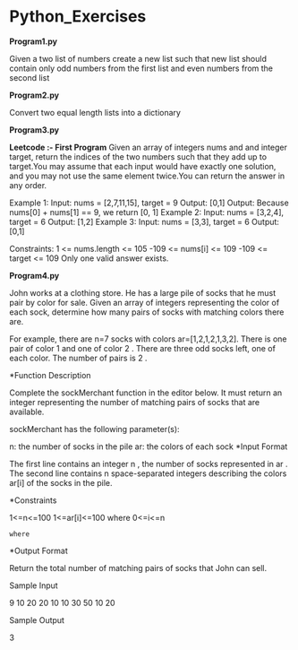 # Python_Exercises


**Program1.py**

   Given a two list of numbers create a new list such that new list should contain only odd numbers from the first list and even numbers from the second list



**Program2.py**

   Convert two equal length lists into a dictionary


**Program3.py**

   **Leetcode :- First Program**
    Given an array of integers nums and and integer target, return the indices of the two numbers such that they add up to target.You may assume that each input would have exactly one solution, and you may not use the same element twice.You can return the answer in any order.
 
Example 1:
Input: nums = [2,7,11,15], target = 9
Output: [0,1]
Output: Because nums[0] + nums[1] == 9, we return [0, 1]
Example 2:
Input: nums = [3,2,4], target = 6
Output: [1,2]
Example 3:
Input: nums = [3,3], target = 6
Output: [0,1]
 
Constraints:
1 <= nums.length <= 105
-109 <= nums[i] <= 109
-109 <= target <= 109
Only one valid answer exists.



**Program4.py**

   John works at a clothing store. He has a large pile of socks that he must pair by color for sale. Given an array of integers representing the color of each sock, 
determine how many pairs of socks with matching colors there are.

For example, there are n=7 socks with colors ar=[1,2,1,2,1,3,2]. 
There is one pair of color 1 and one of color 2 . 
There are three odd socks left, one of each color. The number of pairs is 2 .

   *Function Description

Complete the sockMerchant function in the editor below. It must return an integer representing the number of matching pairs of socks that are available.

sockMerchant has the following parameter(s):

n: the number of socks in the pile
ar: the colors of each sock
    *Input Format

The first line contains an integer n , the number of socks represented in ar .
The second line contains n space-separated integers describing the colors ar[i] of the socks in the pile.

   *Constraints

1<=n<=100
1<=ar[i]<=100 where 0<=i<=n

    where 
   *Output Format

Return the total number of matching pairs of socks that John can sell.

Sample Input

9
10 20 20 10 10 30 50 10 20

Sample Output

3


